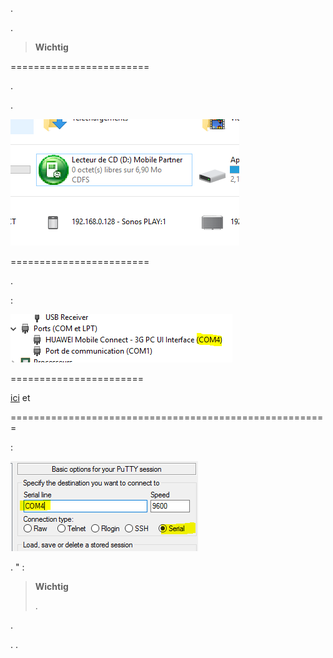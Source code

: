 


. 

.

> **Wichtig**
>
> 

 
========================


. 

.

![gsmonly](images/gsmonly.PNG)

 
========================

. 



 :

![gsmonly2](images/gsmonly2.PNG)

 
=======================


[ici](https://the.earth.li/~sgtatham/putty/latest/x86/putty.exe) et


 
=======================================================


 :

![gsmonly3](images/gsmonly3.PNG)



. 
" :

    

> **Wichtig**
>
> 
> .

.

. 
.
